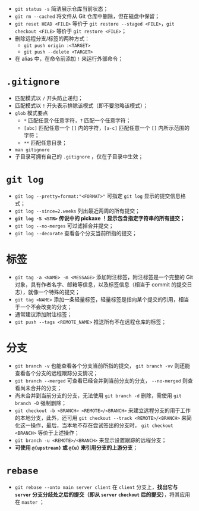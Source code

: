 * `git status -s` 简洁展示仓库当前状态；
* `git rm --cached` 将文件从 Git 仓库中删除，但在磁盘中保留；
* `git reset HEAD <FILE>` 等价于 `git restore --staged <FILE>`，`git checkout <FILE>` 等价于 `git restore <FILE>`；
* 删除远程分支/标签的两种方式：
	*  `git push origin :<TARGET>`
	* `git push --delete <TARGET>`
* 在 alias 中，在命令前添加 `!` 来运行外部命令；

# `.gitignore`

* 匹配模式以 `/` 开头防止递归；
* 匹配模式以 `!` 开头表示排除该模式（即不要忽略该模式）；
* `glob` 模式要点
	* `*` 匹配任意个任意字符，`?` 匹配一个任意字符；
	* `[abc]` 匹配任意一个 `[]` 内的字符，`[a-c]` 匹配任意一个 `[]` 内所示范围的字符；
	* `**` 匹配任意目录；
* `man gitignore`
* 子目录可拥有自己的 `.gitignore` ，仅在子目录中生效；

# `git log`

* `git log --pretty=format:"<FORMAT>"` 可指定 `git log` 显示的提交信息格式；
* `git log --since=2.weeks` 列出最近两周的所有提交；
* **`git log -S <STR>` 传说中的 pickaxe ！显示包含指定字符串的所有提交；**
* `git log --no-merges` 可过滤掉合并提交；
* `git log --decorate` 查看各个分支当前所指的提交；

# 标签

* `git tag -a <NAME> -m <MESSAGE>` 添加附注标签，附注标签是一个完整的 Git 对象，具有作者名字、邮箱等信息，以及标签信息（相当于 commit 的提交日志），就像一个特殊的提交；
* `git tag <NAME>` 添加一条轻量标签，轻量标签是指向某个提交的引用，相当于一个不会改变的分支；
* 通常建议添加附注标签；
* `git push --tags <REMOTE_NAME>` 推送所有不在远程仓库的标签；

# 分支

 * `git branch -v` 也能查看各个分支当前所指的提交， `git branch -vv` 则还能查看各个分支的远程跟踪分支情况；
 * `git branch --merged` 可查看已经合并到当前分支的分支， `--no-merged` 则查看尚未合并的分支；
 * 尚未合并到当前分支的分支，无法使用 `git branch -d` 删除，需使用 `git branch -D` 强制删除；
 * `git checkout -b <BRANCH> <REMOTE>/<BRANCH>` 来建立远程分支的用于工作的本地分支，此外，还可用 `git checkout --track <REMOTE>/<BRANCH>` 来简化这一操作，最后，当本地不存在尝试签出的分支时， `git checkout <BRANCH>` 等价于上述操作；
 * `git branch -u <REMOTE>/<BRANCH>` 来显示设置跟踪的远程分支；
 * **可使用 `@{upstream}` 或 `@{u}` 来引用分支的上游分支**；

# `rebase`

* `git rebase --onto main server client` 在 `client` 分支上，**找出它与 `server` 分支分歧处之后的提交（即从 `server` `checkout` 后的提交）**，将其应用在 `master` ；